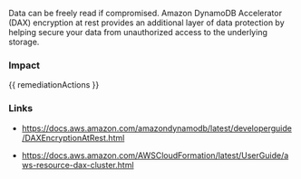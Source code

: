 
Data can be freely read if compromised. Amazon DynamoDB Accelerator (DAX) encryption at rest provides an additional layer of data protection by helping secure your data from unauthorized access to the underlying storage.


### Impact
<!-- Add Impact here -->

<!-- DO NOT CHANGE -->
{{ remediationActions }}

### Links
- https://docs.aws.amazon.com/amazondynamodb/latest/developerguide/DAXEncryptionAtRest.html

- https://docs.aws.amazon.com/AWSCloudFormation/latest/UserGuide/aws-resource-dax-cluster.html



